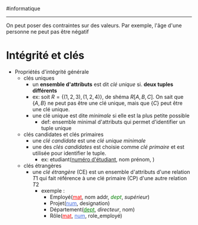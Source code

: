 #informatique

---
On peut poser des contraintes sur des valeurs. Par exemple, l'âge d'une personne ne peut pas être négatif

# Intégrité et clés
 - Propriétés d'intégrité générale
     - clés uniques
         - un **ensemble d'attributs** est dit _clé unique_ si. **deux tuples différents**
         - ex: soit $R=\{(1, 2, 3), (1, 2, 4)\}$, de shéma $R[A, B, C]$. On sait que $\{A,B\}$ ne peut pas être une clé unique, mais que $\{C\}$ peut être une clé unique.
         - une clé unique est dite _minimale_ si elle est la plus petite possible
             - def: ensemble minimal d'attributs qui permet d'identifier un tuple unique
     - clés candidates et clés primaires
         - une _clé candidate_ est une _clé unique minimale_
         - une des _clés candidates_ est choisie comme _clé primaire_ et est utilisée pour identifier le tuple.
             - ex: etudiant(<u>numéro d'étudiant</u>, nom prénom, )
     - clés étrangères
         - une _clé étrangère_ (CE) est un ensemble d'attributs d'une relation $T1$ qui fait référence à une clé primaire (CP) d'une autre relation $T2$
             - exemple :
                 - Employé(<u style="color: red">mat</u>, nom addr, <i style="color:green">dept</i>, *supérieur*)
                 - Projet(<u style="color:royalblue">num</u>, designation)
                 - Département(<u style="color:green">dept</u>, *directeur*, nom)
                 - Rôle(<u style="color:red">mat</u>, <u style="color:royalblue">num</u>, role_employé)
